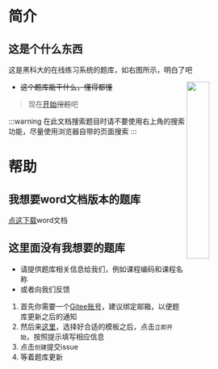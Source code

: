 # 简介

## 这是个什么东西

这是黑科大的在线练习系统的题库，如右图所示，明白了吧

<img align="right" src="/images/img/screenshot.png" width="30%" height="30%">

- ~~这个题库能干什么，懂得都懂~~

> 现在[开始](/guide/quick_start.md)~~搜题~~吧

:::warning
在此文档搜索题目时请不要使用右上角的搜索功能，尽量使用浏览器自带的页面搜索
:::

# 帮助

## 我想要word文档版本的题库

[点这下载](https://gitee.com/Redmonm/question-bank/tree/master/word)word文档

## 这里面没有我想要的题库

- 请提供题库相关信息给我们，例如课程编码和课程名称
- 或者向我们反馈

1. 首先你需要一个[Gitee账号](https://gitee.com/signup)，建议绑定邮箱，以便题库更新之后的通知
2. 然后来[这里](https://gitee.com/Redmonm/question-bank/issues/new/choose)，选择好合适的模板之后，点击`立即开始`，按照提示填写相应信息
3. 点击`创建`提交issue
4. 等着题库更新
